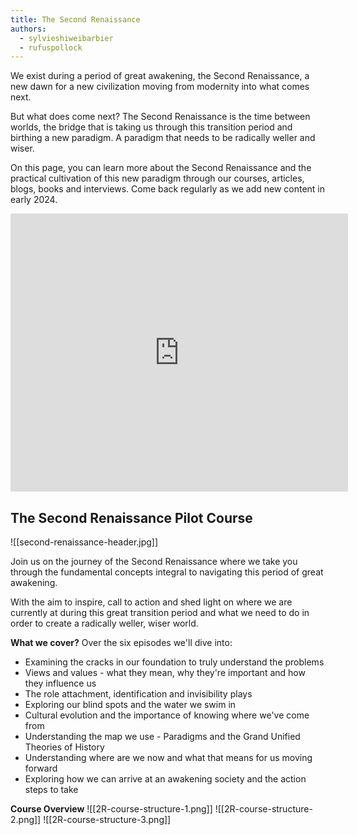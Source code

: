 ```yaml
---
title: The Second Renaissance
authors:
  - sylvieshiweibarbier
  - rufuspollock
---
```


We exist during a period of great awakening, the Second Renaissance, a new dawn for a new civilization moving from modernity into what comes next. 

But what does come next? The Second Renaissance is the time between worlds, the bridge that is taking us through this transition period and birthing a new paradigm. A paradigm that needs to be radically weller and wiser. 

On this page, you can learn more about the Second Renaissance and the practical cultivation of this new paradigm through our courses, articles, blogs, books and interviews. Come back regularly as we add new content in early 2024.

<iframe width="540" height="445" src="https://1ebb0834.sibforms.com/serve/MUIFAKXOqgu7Y07LUq7bW7S86OaHZLbRqA8wwnkF70e-OOFrNt4LIhDW1P0MsWLYtj2_AtCuLmqLBruikx3Ywi5XBV2Vm20ewFwL3a5coxW3LR2-BmvI-YHIndCHEkrAm85Q3um0WL6CiA3vJD76Pigp7df2ADTVxzMTzG1uehKwnfvVNypoYASpoEL-uZFzWf2YkE_vBcZUU3uf" frameborder="0" scrolling="auto" allowfullscreen></iframe>

## The Second Renaissance Pilot Course

![[second-renaissance-header.jpg]]

Join us on the journey of the Second Renaissance where we take you through the fundamental concepts integral to navigating this period of great awakening. 

With the aim to inspire, call to action and shed light on where we are currently at during this great transition period and what we need to do in order to create a radically weller, wiser world.

**What we cover?**
Over the six episodes we'll dive into:
- Examining the cracks in our foundation to truly understand the problems
- Views and values - what they mean, why they're important and how they influence us
- The role attachment, identification and invisibility plays 
- Exploring our blind spots and the water we swim in
- Cultural evolution and the importance of knowing where we've come from
- Understanding the map we use - Paradigms and the Grand Unified Theories of History
- Understanding where are we now and what that means for us moving forward
- Exploring how we can arrive at an awakening society and the action steps to take

**Course Overview**
![[2R-course-structure-1.png]]
![[2R-course-structure-2.png]]
![[2R-course-structure-3.png]]